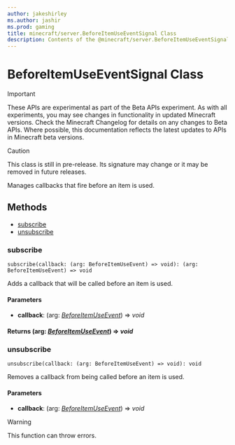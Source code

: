 ```yaml
---
author: jakeshirley
ms.author: jashir
ms.prod: gaming
title: minecraft/server.BeforeItemUseEventSignal Class
description: Contents of the @minecraft/server.BeforeItemUseEventSignal class.
---
```

# BeforeItemUseEventSignal Class
>[!IMPORTANT]
>These APIs are experimental as part of the Beta APIs experiment. As with all experiments, you may see changes in functionality in updated Minecraft versions. Check the Minecraft Changelog for details on any changes to Beta APIs. Where possible, this documentation reflects the latest updates to APIs in Minecraft beta versions.

> [!CAUTION]
> This class is still in pre-release.  Its signature may change or it may be removed in future releases.

Manages callbacks that fire before an item is used.

## Methods
- [subscribe](#subscribe)
- [unsubscribe](#unsubscribe)

### **subscribe**
`
subscribe(callback: (arg: BeforeItemUseEvent) => void): (arg: BeforeItemUseEvent) => void
`

Adds a callback that will be called before an item is used.

#### **Parameters**
- **callback**: (arg: [*BeforeItemUseEvent*](BeforeItemUseEvent.md)) => *void*

#### **Returns** (arg: [*BeforeItemUseEvent*](BeforeItemUseEvent.md)) => *void*

### **unsubscribe**
`
unsubscribe(callback: (arg: BeforeItemUseEvent) => void): void
`

Removes a callback from being called before an item is used.

#### **Parameters**
- **callback**: (arg: [*BeforeItemUseEvent*](BeforeItemUseEvent.md)) => *void*

> [!WARNING]
> This function can throw errors.



